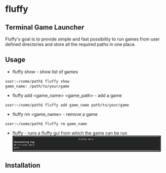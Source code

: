 # fluffy


## Terminal Game Launcher
Fluffy's goal is to provide simple and fast possibility to run games from user defined directories and store all the required paths in one place.

## Usage

- fluffy show - show list of games
```console
user:~/some/path$ fluffy show
game_name: /path/to/your/game
```
- fluffy add <game_name> <game_path> - add a game
```console
user:~/some/path$ fluffy add game_name path/to/your/game
```
- fluffy rm <game_name> - remove a game
```console
user:~/some/path$ fluffy rm game_name
```

- fluffy - runs a fluffy gui from which the game can be run
![fluffy 0.1](screenshots/fluffy_0_1.png)

## Installation